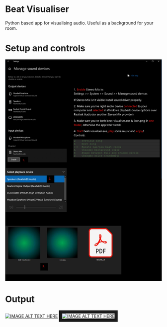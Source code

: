 # Beat Visualiser
Python based app for visualising audio. Useful as a background for your room.


# Setup and controls
![CONTROLS](controls.jpg)

# Output
[![IMAGE ALT TEXT HERE](https://img.youtube.com/vi/gyfsaFCdTNY/maxres1.jpg)](https://www.youtube.com/watch?v=gyfsaFCdTNY)
<a href="http://www.youtube.com/watch?feature=player_embedded&v=gyfsaFCdTNY" target="_blank"><img src="http://img.youtube.com/vi/gyfsaFCdTNY/maxres1.jpg" alt="IMAGE ALT TEXT HERE" width="240" height="180" border="10" /></a>
